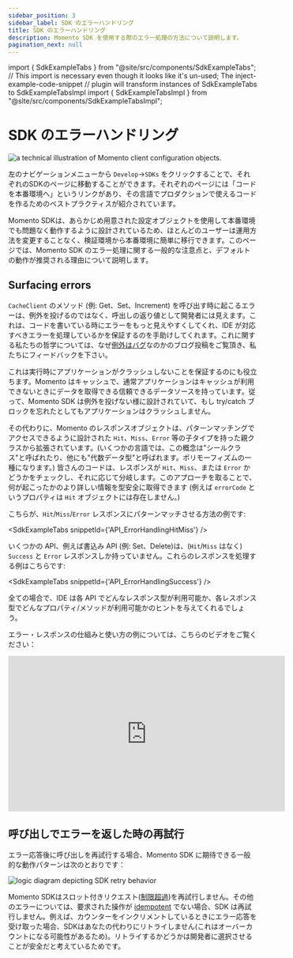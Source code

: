 ```yaml
---
sidebar_position: 3
sidebar_label: SDK のエラーハンドリング
title: SDK のエラーハンドリング
description: Momento SDK を使用する際のエラー処理の方法について説明します。
pagination_next: null
---
```


import { SdkExampleTabs } from "@site/src/components/SdkExampleTabs";
// This import is necessary even though it looks like it's un-used; The inject-example-code-snippet
// plugin will transform instances of SdkExampleTabs to SdkExampleTabsImpl
import { SdkExampleTabsImpl } from "@site/src/components/SdkExampleTabsImpl";

# SDK のエラーハンドリング

![a technical illustration of Momento client configuration objects.](@site/static/img/error-handling.jpg)

左のナビゲーションメニューから `Develop`->`SDKs` をクリックすることで、それぞれのSDKのページに移動することができます。それぞれのページには「コードを本番環境へ」というリンクがあり、その言語でプロダクションで使えるコードを作るためのベストプラクティスが紹介されています。

Momento SDKは、あらかじめ用意された設定オブジェクトを使用して本番環境でも問題なく動作するように設計されているため、ほとんどのユーザーは運用方法を変更することなく、検証環境から本番環境に簡単に移行できます。このページでは、Momento SDK のエラー処理に関する一般的な注意点と、デフォルトの動作が推奨される理由について説明します。

## Surfacing errors
`CacheClient` のメソッド (例: Get、Set、Increment) を呼び出す時に起こるエラーは、例外を投げるのではなく、呼出しの返り値として開発者には見えます。これは、コードを書いている時にエラーをもっと見えやすくしてくれ、IDE が対応すべきエラーを処理しているかを保証するのを手助けしてくれます。これに関する私たちの哲学については、なぜ[例外はバグ](https://www.gomomento.com/blog/exceptions-are-bugs)なのかのブログ投稿をご覧頂き、私たちにフィードバックを下さい。

これは実行時にアプリケーションがクラッシュしないことを保証するのにも役立ちます。Momento はキャッシュで、通常アプリケーションはキャッシュが利用できないときにデータを取得できる信頼できるデータソースを持っています。従って、Momento SDK は例外を投げない様に設計されていて、もし try/catch ブロックを忘れたとしてもアプリケーションはクラッシュしません。

その代わりに、Momento のレスポンスオブジェクトは、パターンマッチングでアクセスできるように設計された `Hit`、`Miss`、`Error` 等の子タイプを持った親クラスから拡張されています。(いくつかの言語では、この概念は"シールクラス"と呼ばれたり、他にも"代数データ型"と呼ばれます。ポリモーフィズムの一種になります。) 皆さんのコードは、レスポンスが `Hit`、`Miss`、または `Error` かどうかをチェックし、それに応じて分岐します。このアプローチを取ることで、何が起こったかのより詳しい情報を型安全に取得できます (例えば `errorCode` というプロパティは `Hit` オブジェクトには存在しません。)

こちらが、`Hit`/`Miss`/`Error` レスポンスにパターンマッチさせる方法の例です:

<SdkExampleTabs snippetId={'API_ErrorHandlingHitMiss'} />

いくつかの API、例えば書込み API (例: Set、Delete)は、(`Hit`/`Miss` はなく) `Success` と `Error` レスポンスしか持っていません。これらのレスポンスを処理する例はこちらです:

<SdkExampleTabs snippetId={'API_ErrorHandlingSuccess'} />

全ての場合で、IDE は各 API でどんなレスポンス型が利用可能か、各レスポンス型でどんなプロパティ/メソッドが利用可能かのヒントを与えてくれるでしょう。

エラー・レスポンスの仕組みと使い方の例については、こちらのビデオをご覧ください：
<iframe width="560" height="315" src="https://www.youtube.com/embed/h9FiNCxlZso" title="YouTube video player" frameborder="0" allow="accelerometer; autoplay; clipboard-write; encrypted-media; gyroscope; picture-in-picture; web-share" allowfullscreen></iframe>

## 呼び出しでエラーを返した時の再試行
エラー応答後に呼び出しを再試行する場合、Momento SDK に期待できる一般的な動作パターンは次のとおりです：

![logic diagram depicting SDK retry behavior](@site/static/img/sdk_retry_behavior.png)

Momento SDKはスロット付きリクエスト([制限超過](./../../limits))を再試行しません。その他のエラーについては、要求された操作が [idempotent](https://en.wikipedia.org/wiki/Idempotence) でない場合、SDK は再試行しません。例えば、カウンターをインクリメントしているときにエラー応答を受け取った場合、SDKはあなたの代わりにリトライしません(これはオーバーカウントになる可能性があるため)。リトライするかどうかは開発者に選択させることが安全だと考えているためです。
